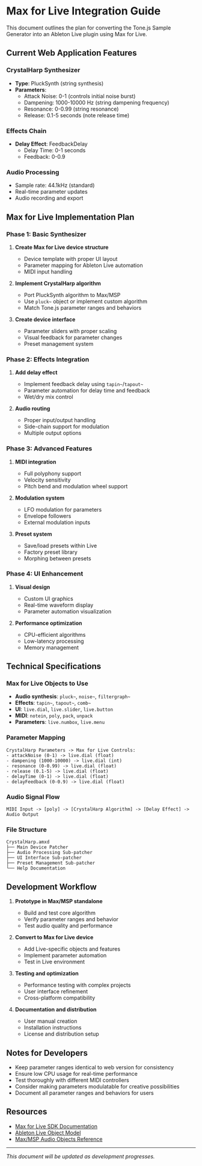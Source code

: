 # Max for Live Integration Guide

This document outlines the plan for converting the Tone.js Sample Generator into an Ableton Live plugin using Max for Live.

## Current Web Application Features

### CrystalHarp Synthesizer

- **Type**: PluckSynth (string synthesis)
- **Parameters**:
  - Attack Noise: 0-1 (controls initial noise burst)
  - Dampening: 1000-10000 Hz (string dampening frequency)
  - Resonance: 0-0.99 (string resonance)
  - Release: 0.1-5 seconds (note release time)

### Effects Chain

- **Delay Effect**: FeedbackDelay
  - Delay Time: 0-1 seconds
  - Feedback: 0-0.9

### Audio Processing

- Sample rate: 44.1kHz (standard)
- Real-time parameter updates
- Audio recording and export

## Max for Live Implementation Plan

### Phase 1: Basic Synthesizer

1. **Create Max for Live device structure**

   - Device template with proper UI layout
   - Parameter mapping for Ableton Live automation
   - MIDI input handling

2. **Implement CrystalHarp algorithm**

   - Port PluckSynth algorithm to Max/MSP
   - Use `pluck~` object or implement custom algorithm
   - Match Tone.js parameter ranges and behaviors

3. **Create device interface**
   - Parameter sliders with proper scaling
   - Visual feedback for parameter changes
   - Preset management system

### Phase 2: Effects Integration

1. **Add delay effect**

   - Implement feedback delay using `tapin~`/`tapout~`
   - Parameter automation for delay time and feedback
   - Wet/dry mix control

2. **Audio routing**
   - Proper input/output handling
   - Side-chain support for modulation
   - Multiple output options

### Phase 3: Advanced Features

1. **MIDI integration**

   - Full polyphony support
   - Velocity sensitivity
   - Pitch bend and modulation wheel support

2. **Modulation system**

   - LFO modulation for parameters
   - Envelope followers
   - External modulation inputs

3. **Preset system**
   - Save/load presets within Live
   - Factory preset library
   - Morphing between presets

### Phase 4: UI Enhancement

1. **Visual design**

   - Custom UI graphics
   - Real-time waveform display
   - Parameter automation visualization

2. **Performance optimization**
   - CPU-efficient algorithms
   - Low-latency processing
   - Memory management

## Technical Specifications

### Max for Live Objects to Use

- **Audio synthesis**: `pluck~`, `noise~`, `filtergraph~`
- **Effects**: `tapin~`, `tapout~`, `comb~`
- **UI**: `live.dial`, `live.slider`, `live.button`
- **MIDI**: `notein`, `poly`, `pack`, `unpack`
- **Parameters**: `live.numbox`, `live.menu`

### Parameter Mapping

```
CrystalHarp Parameters -> Max for Live Controls:
- attackNoise (0-1) -> live.dial (float)
- dampening (1000-10000) -> live.dial (int)
- resonance (0-0.99) -> live.dial (float)
- release (0.1-5) -> live.dial (float)
- delayTime (0-1) -> live.dial (float)
- delayFeedback (0-0.9) -> live.dial (float)
```

### Audio Signal Flow

```
MIDI Input -> [poly] -> [CrystalHarp Algorithm] -> [Delay Effect] -> Audio Output
```

### File Structure

```
CrystalHarp.amxd
├── Main Device Patcher
├── Audio Processing Sub-patcher
├── UI Interface Sub-patcher
├── Preset Management Sub-patcher
└── Help Documentation
```

## Development Workflow

1. **Prototype in Max/MSP standalone**

   - Build and test core algorithm
   - Verify parameter ranges and behavior
   - Test audio quality and performance

2. **Convert to Max for Live device**

   - Add Live-specific objects and features
   - Implement parameter automation
   - Test in Live environment

3. **Testing and optimization**

   - Performance testing with complex projects
   - User interface refinement
   - Cross-platform compatibility

4. **Documentation and distribution**
   - User manual creation
   - Installation instructions
   - License and distribution setup

## Notes for Developers

- Keep parameter ranges identical to web version for consistency
- Ensure low CPU usage for real-time performance
- Test thoroughly with different MIDI controllers
- Consider making parameters modulatable for creative possibilities
- Document all parameter ranges and behaviors for users

## Resources

- [Max for Live SDK Documentation](https://docs.cycling74.com/max8/vignettes/live_object_model)
- [Ableton Live Object Model](https://docs.cycling74.com/max8/vignettes/live_object_model)
- [Max/MSP Audio Objects Reference](https://docs.cycling74.com/max8/refpages/ref-toc)

---

_This document will be updated as development progresses._
